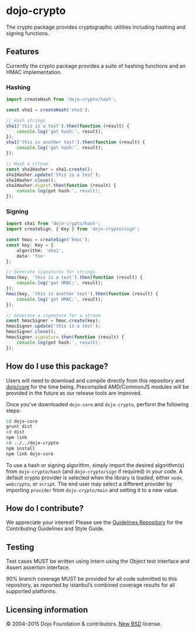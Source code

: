# dojo-crypto

The crypto package provides cryptographic utilities including hashing and signing functions.

## Features

Currently the crypto package provides a suite of hashing functions and an HMAC implementation.

### Hashing

```ts
import createHash from 'dojo-crypto/hash';

const sha1 = createHash('sha1');

// Hash strings
sha1('this is a test').then(function (result) {
	console.log('got hash:', result);
});
sha1('this is another test').then(function (result) {
	console.log('got hash:', result);
});

// Hash a stream
const sha1Hasher = sha1.create();
sha1Hasher.update('this is a test');
sha1Hasher.close();
sha1Hasher.digest.then(function (result) {
	console.log(got hash:', result);
});
```

### Signing

```ts
import sha1 from 'dojo-crypto/hash';
import createSign, { Key } from 'dojo-crypto/sign';

const hmac = createSign('hmac');
const key: Key = {
	algorithm: 'sha1',
	data: 'foo'
};

// Generate signatures for strings
hmac(key, 'this is a test').then(function (result) {
	console.log('got HMAC:', result);
});
hmac(key, 'this is another test').then(function (result) {
	console.log('got HMAC:', result);
});

// Generate a signature for a stream
const hmacSigner = hmac.create(key);
hmacSigner.update('this is a test');
hmacSigner.close();
hmacSigner.signature.then(function (result) {
	console.log(got hash:', result);
});
```


## How do I use this package?

Users will need to download and compile directly from this repository and
[dojo/core](https://github.com/dojo/core) for the time being. Precompiled
AMD/CommonJS modules will be provided in the future as our release tools are
improved.

Once you've downloaded `dojo-core` and `dojo-crypto`, perform the following
steps:

```sh
cd dojo-core
grunt dist
cd dist
npm link
cd ../../dojo-crypto
npm install
npm link dojo-core
```

To use a hash or signing algorithm, simply import the desired algorithm(s) from
`dojo-crypto/hash` (and `dojo-crypto/sign` if required) in your code. A default
crypto provider is selected when the library is loaded, either `node`,
`webcrypto`, or `script`. The end user may select a different provider by
importing `provider` from `dojo-crypto/main` and setting it to a new value.

## How do I contribute?

We appreciate your interest!  Please see the [Guidelines Repository](https://github.com/dojo/guidelines#readme) for the
Contributing Guidelines and Style Guide.

## Testing

Test cases MUST be written using Intern using the Object test interface and
Assert assertion interface.

90% branch coverage MUST be provided for all code submitted to this repository,
as reported by istanbul’s combined coverage results for all supported
platforms.

## Licensing information

© 2004–2015 Dojo Foundation & contributors. [New BSD](http://opensource.org/licenses/BSD-3-Clause) license.
